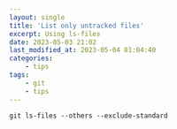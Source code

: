 ```yaml
---
layout: single
title: 'List only untracked files'
excerpt: Using ls-files
date: 2023-05-03 21:02
last_modified_at: 2023-05-04 01:04:40
categories:
    - tips
tags:
    - git
    - tips
---
```


```shell
git ls-files --others --exclude-standard
```

